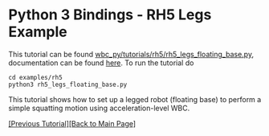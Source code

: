 # Python 3 Bindings - RH5 Legs Example

This tutorial can be found [wbc_py/tutorials/rh5/rh5_legs_floating_base.py](https://github.com/ARC-OPT/wbc_py/blob/master/examples/rh5/rh5_legs_floating_base.py), documentation can be found [here](TODO). To run the tutorial do
```
cd examples/rh5
python3 rh5_legs_floating_base.py
```


This tutorial shows how to set up a legged robot (floating base) to perform a simple squatting motion using acceleration-level WBC.

[[Previous Tutorial]](https://arc-opt.github.io/Documentation/tutorials/python/vel_introductory_example.html)[[Back to Main Page]](https://arc-opt.github.io/Documentation)

